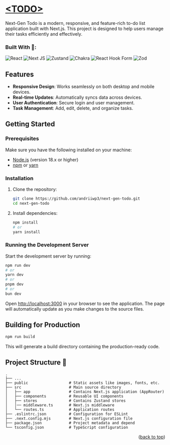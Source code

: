 <a name="readme-top"></a>
<br />

# [\<TODO\>](repository)

Next-Gen Todo is a modern, responsive, and feature-rich to-do list application built with Next.js. This project is designed to help users manage their tasks efficiently and effectively.

### Built With 👷: 
![React](https://img.shields.io/badge/react-%2320232a.svg?style=for-the-badge&logo=react&logoColor=%2361DAFB)
![Next JS](https://img.shields.io/badge/Next-black?style=for-the-badge&logo=next.js&logoColor=white)
![Zustand](https://img.shields.io/badge/zustand-%2320232a.svg?style=for-the-badge&logo=react&logoColor=%2361DAFB)
![Chakra](https://img.shields.io/badge/chakra-%234ED1C5.svg?style=for-the-badge&logo=chakraui&logoColor=white)
![React Hook Form](https://img.shields.io/badge/React%20Hook%20Form-%23EC5990.svg?style=for-the-badge&logo=reacthookform&logoColor=white)
![Zod](https://img.shields.io/badge/zod-%233068b7.svg?style=for-the-badge&logo=zod&logoColor=white)



## Features

- **Responsive Design**: Works seamlessly on both desktop and mobile devices.
- **Real-time Updates**: Automatically syncs data across devices.
- **User Authentication**: Secure login and user management.
- **Task Management**: Add, edit, delete, and organize tasks.

## Getting Started

### Prerequisites

Make sure you have the following installed on your machine:

- [Node.js](https://nodejs.org/) (version 18.x or higher)
- [npm](https://www.npmjs.com/) or [yarn](https://yarnpkg.com/)

### Installation

1. Clone the repository:

    ```bash
    git clone https://github.com/andriiwp3/next-gen-todo.git
    cd next-gen-todo
    ```

2. Install dependencies:

    ```bash
    npm install
    # or
    yarn install
    ```

### Running the Development Server

Start the development server by running:

```bash
npm run dev
# or
yarn dev
# or
pnpm dev
# or
bun dev
```

Open [http://localhost:3000](http://localhost:3000) in your browser to see the application. The page will automatically update as you make changes to the source files.

## Building for Production

```bash
npm run build
```

This will generate a build directory containing the production-ready code.

## Project Structure 🗽

    .
    ├── ...
    ├── public                  # Static assets like images, fonts, etc.
    ├── src                     # Main source directory
    │   ├── app                 # Contains Next.js application (AppRouter)
    │   ├── components          # Reusable UI components
    │   ├── stores              # Contains Zustand stores
    │   │── middleware.ts       # Next.js middleware
    │   └── routes.ts           # Application routes
    ├── .eslintrc.json          # Configuration for ESLint
    ├── .next.config.mjs        # Next.js configuration file
    ├── package.json            # Project metadata and depend
    └── tsconfig.json           # TypeScript configuration

<p align="right">(<a href="#readme-top">back to top</a>)</p>

<!-- MARKDOWN LINKS & IMAGES -->

[repository]: https://github.com/andriiwp3/next-gen-todo
